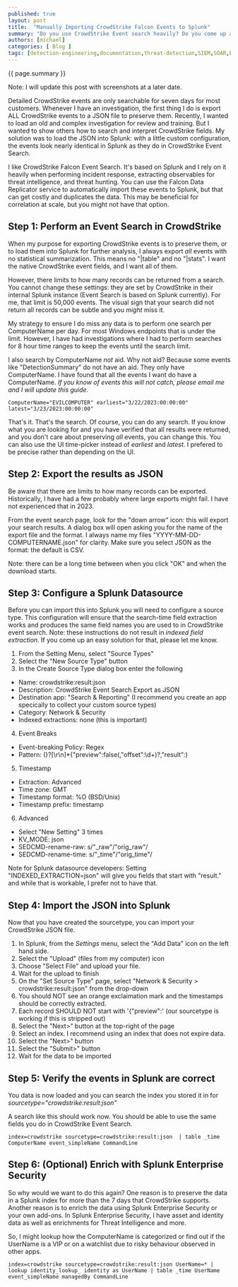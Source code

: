 ```yaml
---
published: true
layout: post
title:  "Manually Importing CrowdStrike Falcon Events to Splunk"
summary: "Do you use CrowdStrike Event search heavily? Do you come up against the 7-day data retention limit? Do you want to keep some data longer and still search it? This article explains how to manualy export events from CrowdStrike Falcon Event Search and then import that into Splunk for correlation, preservation, or further analysis."
authors: [michael]
categories: [ Blog ]
tags: [detection-engineering,documentation,threat-detection,SIEM,SOAR,EDR]
---
```

{{ page.summary }}

Note: I will update this post with screenshots at a later date.

Detailed CrowdStrike events are only searchable for seven days for most customers. Whenever I have an investigation, the first thing I do is export ALL CrowdStrike events to a JSON file to preserve them. Recently, I wanted to load an old and complex investigation for review and training. But I wanted to show others how to search and interpret CrowdStrike fields. My solution was to load the JSON into Splunk: with a little custom configuration, the events look nearly identical in Splunk as they do in CrowdStrike Event Search.

I like CrowdStrike Falcon Event Search. It's based on Splunk and I rely on it heavily when performing incident response, extracting observables for threat intelligence, and threat hunting. You can use the Falcon Data Replicator service to automatically import these events to Splunk, but that can get costly and duplicates the data. This may be beneficial for correlation at scale, but you might not have that option.

## Step 1: Perform an Event Search in CrowdStrike

When my purpose for exporting CrowdStrike events is to preserve them, or to load them into Splunk for further analysis, I always export *all* events with no statistical summarization. This means no "|table" and no "|stats". I want the native CrowdStrike event fields, and I want all of them.

However, there limits to how many records can be returned from a search. You cannot change these settings: they are set by CrowdStrike in their internal Splunk instance (Event Search is based on Splunk currently). For me, that limit is 50,000 events. The visual sign that your search did not return all records can be subtle and you *might* miss it.

My strategy to ensure I do miss any data is to perform one search per ComputerName per day. For most Windows endpoints that is under the limit. However, I have had investigations where I had to perform searches for 8 hour time ranges to keep the events until the search limit.

I also search by ComputerName *not* aid. Why not aid? Because some events like "DetectionSummary" do not have an aid. They only have ComputerName. I have found that all the events I want do have a ComputerName. *If you know of events this will not catch, please email me and I will update this guide.*

`ComputerName="EVILCOMPUTER" earliest="3/22/2023:00:00:00" latest="3/23/2023:00:00:00"`

That's it. That's the search. Of course, you can do any search. If you know what you are looking for and you have verified that all results were returned, and you don't care about preserving *all* events, you can change this. You can also use the UI time-picker instead of *earliest* and *latest*. I prefered to be precise rather than depending on the UI.

## Step 2: Export the results as JSON

Be aware that there are limits to how many records can be exported. Historically, I have had a few probably where large exports might fail. I have not experienced that in 2023.

From the event search page, look for the "down arrow" icon: this will export your search results. A dialog box will open asking you for the name of the export file and the format. I always name my files "YYYY-MM-DD-COMPUTERNAME.json" for clarity. Make sure you select JSON as the format: the default is CSV.

Note: there can be a long time between when you click "OK" and when the download starts.

## Step 3: Configure a Splunk Datasource

Before you can import this into Splunk you will need to configure a source type. This configuration will ensure that the search-time field extraction works and produces the same field names you are used to in CrowdStrike event search. Note: these instructions do not result in *indexed field extraction*. If you come up an easy solution for that, please let me know. 

1. From the Setting Menu, select "Source Types"
2. Select the "New Source Type" button
3. In the Create Source Type dialog box enter the following
- Name: crowdstrike:result:json
- Description: CrowdStrike Event Search Export as JSON
- Destination app: "Search & Reporting" (I recommend you create an app specically to collect your custom source types)
- Category: Network & Security
- Indexed extractions: none (this is important)
4. Event Breaks
- Event-breaking Policy: Regex
- Pattern: (\}?[\r\n]*\{"preview":false(,"offset":\d+)?,"result":)
5. Timestamp
- Extraction: Advanced
- Time zone: GMT
- Timestamp format: %O (BSD/Unix)
- Timestamp prefix: timestamp
6. Advanced
- Select "New Setting" 3 times
- KV_MODE: json
- SEDCMD-rename-raw: s/"_raw"/"orig_raw"/
- SEDCMD-rename-time: s/"_time"/"orig_time"/

Note for Splunk datasource developers: Setting "INDEXED_EXTRACTION=json" will give you fields that start with "result." and while that is workable, I prefer not to have that.

## Step 4: Import the JSON into Splunk

Now that you have created the sourcetype, you can import your CrowdStrike JSON file.

1. In Splunk, from the *Settings* menu, select the "Add Data" icon on the left hand side.
2. Select the "Upload" (files from my computer) icon
3. Choose "Select File" and upload your file.
4. Wait for the upload to finish
5. On the "Set Source Type" page, select "Network & Security > crowdstrike:result:json" from the drop-down
6. You should NOT see an orange exclaimation mark and the timestamps should be correctly extracted.
7. Each record SHOULD NOT start with '{"preview":' (our sourcetype is working if this is stripped out)
8. Select the "Next>" button at the top-right of the page
9. Select an index. I recommend using an index that does not expire data.
10. Select the "Next>" button
11. Select the "Submit>" button
12. Wait for the data to be imported

## Step 5: Verify the events in Splunk are correct

You data is now loaded and you can search the index you stored it in for *sourcetype="crowdstrike:result:json"*

A search like this should work now. You should be able to use the same fields you do in CrowdStrike Event Search.

`index=crowdstrike sourcetype=crowdstrike:result:json 
| table _time ComputerName event_simpleName CommandLine
`

## Step 6: (Optional) Enrich with Splunk Enterprise Security

So why would we want to do this again? One reason is to preserve the data in a Splunk index for more than the 7 days that CrowdStrike supports. Another reason is to enrich the data using Splunk Enterprise Security or your own add-ons. In Splunk Enterprise Security, I have asset and identity data as well as enrichments for Threat Intelligence and more.

So, I might lookup how the ComputerName is categorized or find out if the UserName is a VIP or on a watchlist due to risky behaviour observed in other
apps.

`index=crowdstrike sourcetype=crowdstrike:result:json UserName=*
| lookup identity_lookup_ identity as UserName
| table _time UserName event_simpleName managedBy CommandLine
`


